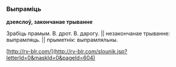 ### Выпраміць
**дзеяслоў, закончанае трыванне**

Зрабіць прамым. В. дрот. В. дарогу. || незакончанае трыванне: выпрамляць. || прыметнік: выпрамляльны.

<a rel="author">[http://rv-blr.com/](http://rv-blr.com/slounik.jsp?letterId=0&maskId=0&pageId=604)</a>
